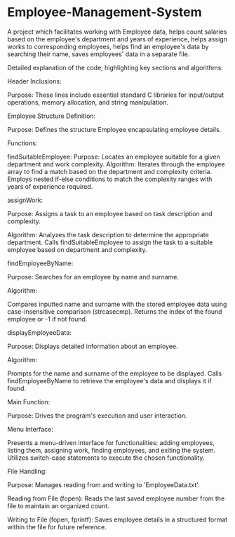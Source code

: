 # Employee-Management-System
A project which facilitates working with Employee data, helps count salaries based on the employee's department and years of experience, helps assign works to corresponding employees, helps find an employee's data by searching their name, saves employees' data in a separate file.

Detailed explanation of the code, highlighting key sections and algorithms:

Header Inclusions:

Purpose: These lines include essential standard C libraries for input/output operations, memory allocation, and string manipulation.




Employee Structure Definition:

Purpose: Defines the structure Employee encapsulating employee details.




Functions:

findSuitableEmployee:
Purpose: Locates an employee suitable for a given department and work complexity. Algorithm:
Iterates through the employee array to find a match based on the department and complexity criteria.
Employs nested if-else conditions to match the complexity ranges with years of experience required.


assignWork:

Purpose: Assigns a task to an employee based on task description and complexity. 

Algorithm:
Analyzes the task description to determine the appropriate department.
Calls findSuitableEmployee to assign the task to a suitable employee based on department and complexity.


findEmployeeByName:

Purpose: Searches for an employee by name and surname.  

Algorithm:

Compares inputted name and surname with the stored employee data using case-insensitive comparison (strcasecmp).
Returns the index of the found employee or -1 if not found.


displayEmployeeData:

Purpose: Displays detailed information about an employee. 

Algorithm:

Prompts for the name and surname of the employee to be displayed.
Calls findEmployeeByName to retrieve the employee's data and displays it if found.




Main Function:

Purpose: Drives the program's execution and user interaction.




Menu Interface:

Presents a menu-driven interface for functionalities: adding employees, listing them, assigning work, finding employees, and exiting the system.  Utilizes switch-case statements to execute the chosen functionality.




File Handling:

Purpose: Manages reading from and writing to 'EmployeeData.txt'.

Reading from File (fopen):
Reads the last saved employee number from the file to maintain an organized count.

Writing to File (fopen, fprintf):
Saves employee details in a structured format within the file for future reference.

